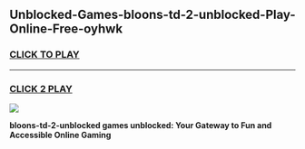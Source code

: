 
## Unblocked-Games-bloons-td-2-unblocked-Play-Online-Free-oyhwk
<h3>
<a href="https://premium76.site?title=bloons-td-2-unblocked&ref=26A">CLICK TO PLAY</a></h3>
<hr>

<h3>
<a href="https://premium76.site?title=bloons-td-2-unblocked&ref=26A">CLICK 2 PLAY</a>
  
</h3>

<a href="https://premium76.site?title=bloons-td-2-unblocked&ref=26A"><img src="https://clearcache.store/games.png"></a>


**bloons-td-2-unblocked games unblocked: Your Gateway to Fun and Accessible Online Gaming**
